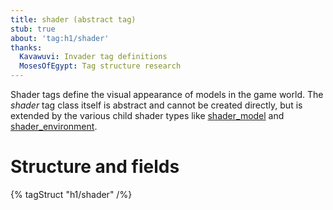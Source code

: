 ```yaml
---
title: shader (abstract tag)
stub: true
about: 'tag:h1/shader'
thanks:
  Kavawuvi: Invader tag definitions
  MosesOfEgypt: Tag structure research
---
```

Shader tags define the visual appearance of models in the game world. The _shader_ tag class itself is abstract and cannot be created directly, but is extended by the various child shader types like [shader_model](~) and [shader_environment](~).

# Structure and fields

{% tagStruct "h1/shader" /%}
